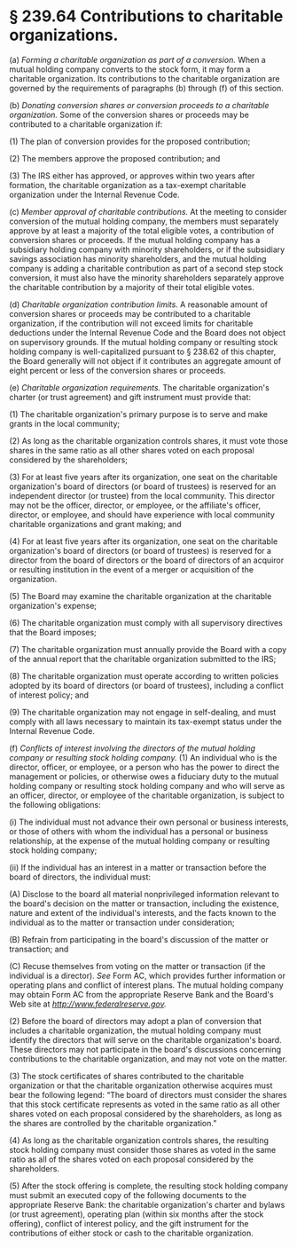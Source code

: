 # § 239.64   Contributions to charitable organizations.

(a) *Forming a charitable organization as part of a conversion.* When a mutual holding company converts to the stock form, it may form a charitable organization. Its contributions to the charitable organization are governed by the requirements of paragraphs (b) through (f) of this section.


(b) *Donating conversion shares or conversion proceeds to a charitable organization.* Some of the conversion shares or proceeds may be contributed to a charitable organization if:


(1) The plan of conversion provides for the proposed contribution;


(2) The members approve the proposed contribution; and


(3) The IRS either has approved, or approves within two years after formation, the charitable organization as a tax-exempt charitable organization under the Internal Revenue Code.


(c) *Member approval of charitable contributions.* At the meeting to consider conversion of the mutual holding company, the members must separately approve by at least a majority of the total eligible votes, a contribution of conversion shares or proceeds. If the mutual holding company has a subsidiary holding company with minority shareholders, or if the subsidiary savings association has minority shareholders, and the mutual holding company is adding a charitable contribution as part of a second step stock conversion, it must also have the minority shareholders separately approve the charitable contribution by a majority of their total eligible votes.


(d) *Charitable organization contribution limits.* A reasonable amount of conversion shares or proceeds may be contributed to a charitable organization, if the contribution will not exceed limits for charitable deductions under the Internal Revenue Code and the Board does not object on supervisory grounds. If the mutual holding company or resulting stock holding company is well-capitalized pursuant to § 238.62 of this chapter, the Board generally will not object if it contributes an aggregate amount of eight percent or less of the conversion shares or proceeds.


(e) *Charitable organization requirements.* The charitable organization's charter (or trust agreement) and gift instrument must provide that:


(1) The charitable organization's primary purpose is to serve and make grants in the local community;


(2) As long as the charitable organization controls shares, it must vote those shares in the same ratio as all other shares voted on each proposal considered by the shareholders;


(3) For at least five years after its organization, one seat on the charitable organization's board of directors (or board of trustees) is reserved for an independent director (or trustee) from the local community. This director may not be the officer, director, or employee, or the affiliate's officer, director, or employee, and should have experience with local community charitable organizations and grant making; and


(4) For at least five years after its organization, one seat on the charitable organization's board of directors (or board of trustees) is reserved for a director from the board of directors or the board of directors of an acquiror or resulting institution in the event of a merger or acquisition of the organization.


(5) The Board may examine the charitable organization at the charitable organization's expense;


(6) The charitable organization must comply with all supervisory directives that the Board imposes;


(7) The charitable organization must annually provide the Board with a copy of the annual report that the charitable organization submitted to the IRS;


(8) The charitable organization must operate according to written policies adopted by its board of directors (or board of trustees), including a conflict of interest policy; and


(9) The charitable organization may not engage in self-dealing, and must comply with all laws necessary to maintain its tax-exempt status under the Internal Revenue Code.


(f) *Conflicts of interest involving the directors of the mutual holding company or resulting stock holding company.* (1) An individual who is the director, officer, or employee, or a person who has the power to direct the management or policies, or otherwise owes a fiduciary duty to the mutual holding company or resulting stock holding company and who will serve as an officer, director, or employee of the charitable organization, is subject to the following obligations:


(i) The individual must not advance their own personal or business interests, or those of others with whom the individual has a personal or business relationship, at the expense of the mutual holding company or resulting stock holding company;


(ii) If the individual has an interest in a matter or transaction before the board of directors, the individual must:


(A) Disclose to the board all material nonprivileged information relevant to the board's decision on the matter or transaction, including the existence, nature and extent of the individual's interests, and the facts known to the individual as to the matter or transaction under consideration;


(B) Refrain from participating in the board's discussion of the matter or transaction; and


(C) Recuse themselves from voting on the matter or transaction (if the individual is a director). *See* Form AC, which provides further information or operating plans and conflict of interest plans. The mutual holding company may obtain Form AC from the appropriate Reserve Bank and the Board's Web site at *http://www.federalreserve.gov.*

(2) Before the board of directors may adopt a plan of conversion that includes a charitable organization, the mutual holding company must identify the directors that will serve on the charitable organization's board. These directors may not participate in the board's discussions concerning contributions to the charitable organization, and may not vote on the matter.


(3) The stock certificates of shares contributed to the charitable organization or that the charitable organization otherwise acquires must bear the following legend: “The board of directors must consider the shares that this stock certificate represents as voted in the same ratio as all other shares voted on each proposal considered by the shareholders, as long as the shares are controlled by the charitable organization.”


(4) As long as the charitable organization controls shares, the resulting stock holding company must consider those shares as voted in the same ratio as all of the shares voted on each proposal considered by the shareholders.


(5) After the stock offering is complete, the resulting stock holding company must submit an executed copy of the following documents to the appropriate Reserve Bank: the charitable organization's charter and bylaws (or trust agreement), operating plan (within six months after the stock offering), conflict of interest policy, and the gift instrument for the contributions of either stock or cash to the charitable organization.





